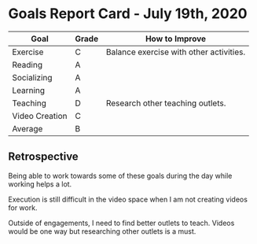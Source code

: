 # Goals Report Card - July 19th, 2020

|       Goal     |    Grade    | How to Improve |
| -------------- | ----------- | -------------- |
|    Exercise    |      C      | Balance exercise with other activities. |
|     Reading    |      A      | |
|   Socializing  |      A      | |
|    Learning    |      A      | |
|    Teaching    |      D      | Research other teaching outlets. |
| Video Creation |      C      | |
|     Average    |      B      | |

## Retrospective

Being able to work towards some of these goals during the day while working helps a lot.

Execution is still difficult in the video space when I am not creating videos for work.

Outside of engagements, I need to find better outlets to teach. Videos would be one way but researching other outlets is a must.